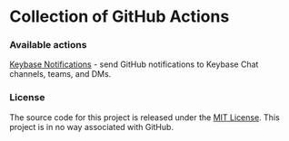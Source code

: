 # Collection of GitHub Actions

### Available actions

[Keybase Notifications](packages/keybase-notifications) - send GitHub notifications to Keybase Chat channels, teams, and DMs.

### License

The source code for this project is released under the [MIT License](/LICENSE). This project is in no way associated with GitHub.
